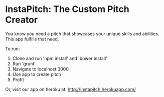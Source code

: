 InstaPitch: The Custom Pitch Creator
======================================
You know you need a pitch that showcases your unique
skills and abilities. This app fulfills that need.

To run:
1) Clone and run 'npm install' and 'bower install'
2) Run 'grunt'
3) Navigate to localhost:3000
4) Use app to create pitch
5) Profit

Or, visit our app on heroku at:
http://instapitch.herokuapp.com/
